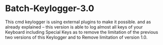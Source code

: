 # Batch-Keylogger-3.0
This cmd keylogger is using external plugins to make it possible. and as already explained – this version is able to log almost all keys of your Keyboard including Special Keys as to remove the limitation of the previous two versions of this Keylogger and to Remove limitation of version 1.0.
